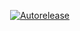 <p align=right>
<a href=https://autorelease.bots.palantir.build/deployability/cilium><img src=https://shields.palantir.build/badge/Perform%20an-Autorelease-brightgreen.svg alt=Autorelease></a>
</p>


